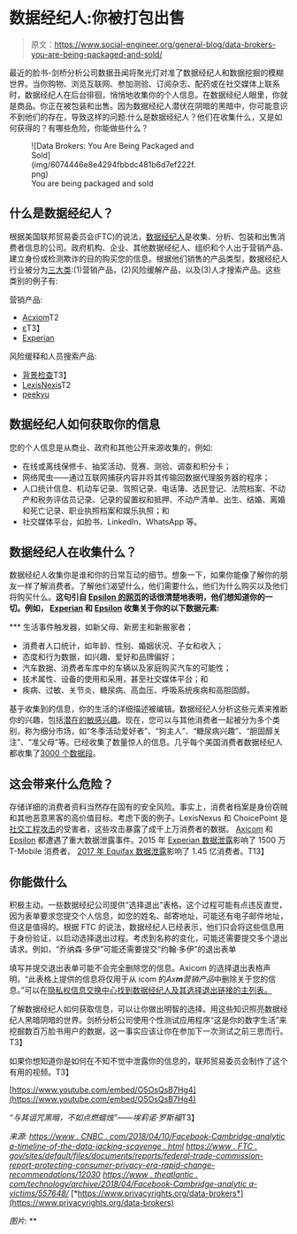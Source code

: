 # 数据经纪人:你被打包出售

> 原文：<https://www.social-engineer.org/general-blog/data-brokers-you-are-being-packaged-and-sold/>

最近的脸书-剑桥分析公司数据丑闻将聚光灯对准了数据经纪人和数据挖掘的模糊世界。当你购物、浏览互联网、参加测验、订阅杂志、配药或在社交媒体上联系时，数据经纪人在后台徘徊，悄悄地收集你的个人信息。在数据经纪人眼里，你就是商品。你正在被包装和出售。因为数据经纪人潜伏在阴暗的黑暗中，你可能意识不到他们的存在，导致这样的问题:什么是数据经纪人？他们在收集什么，又是如何获得的？有哪些危险，你能做些什么？

<figure id="attachment_8204" aria-describedby="caption-attachment-8204" style="width: 300px" class="wp-caption aligncenter">![Data Brokers: You Are Being Packaged and Sold](img/6074446e8e4294fbbdc481b6d7ef222f.png)

<figcaption id="caption-attachment-8204" class="wp-caption-text">You are being packaged and sold</figcaption>

</figure>

## 什么是数据经纪人？

根据美国联邦贸易委员会(FTC)的说法，[数据经纪人](https://www.ftc.gov/system/files/documents/reports/data-brokers-call-transparency-accountability-report-federal-trade-commission-may-2014/140527databrokerreport.pdf)是收集、分析、包装和出售消费者信息的公司。政府机构、企业、其他数据经纪人、组织和个人出于营销产品、建立身份或检测欺诈的目的购买您的信息。根据他们销售的产品类型，数据经纪人行业被分为[三大类](https://www.ftc.gov/system/files/documents/reports/data-brokers-call-transparency-accountability-report-federal-trade-commission-may-2014/140527databrokerreport.pdf):(1)营销产品，(2)风险缓解产品，以及(3)人才搜索产品。这些类别的例子有:

营销产品:

*   [Acxiom](https://www.acxiom.com/)T2
*   [ε](https://us.epsilon.com/data-driven-marketing-solutions)T3】
*   [Experian](https://www.experian.com/marketing-services/targeting/data-driven-marketing/consumer-view-data.html)

风险缓释和人员搜索产品:

*   [背景检查](http://backgroundchecks.org/)T3】
*   [LexisNexis](https://www.lexisnexis.com/en-us/gateway.page)T2
*   [peekyu](https://www.peekyou.com/)

## 数据经纪人如何获取你的信息

您的个人信息是从商业、政府和其他公开来源收集的，例如:

*   在线或离线保修卡、抽奖活动、竞赛、测验、调查和积分卡；
*   网络爬虫——通过互联网捕获内容并将其传输回数据代理服务器的程序；
*   人口统计信息、机动车记录、驾照记录、电话簿、选民登记、法院档案、不动产和税务评估员记录、记录的留置权和抵押、不动产清单、出生、结婚、离婚和死亡记录、职业执照档案和娱乐执照；和
*   社交媒体平台，如脸书、LinkedIn、WhatsApp 等。    

## 数据经纪人在收集什么？

数据经纪人收集你是谁和你的日常互动的细节。想象一下，如果你能像了解你的朋友一样了解消费者。了解他们渴望什么，他们需要什么，他们为什么购买以及他们将购买什么。**这句引自 [Epsilon 的网页](https://us.epsilon.com/data-driven-marketing-solutions)的话很清楚地表明，他们想知道你的一切。例如， [Experian](https://www.experian.com/marketing-services/targeting/data-driven-marketing/consumer-view-data.html) 和 [Epsilon](https://us.epsilon.com/) 收集关于你的以下数据元素:**

 ***   生活事件触发器，如新父母、新房主和新搬家者；
*   消费者人口统计，如年龄、性别、婚姻状况、子女和收入；
*   态度和行为数据，如兴趣、爱好和品牌偏好；
*   汽车数据、消费者车库中的车辆以及家庭购买汽车的可能性；
*   技术属性、设备的使用和采用，甚至社交媒体平台；和
*   疾病、过敏、关节炎、糖尿病、高血压、呼吸系统疾病和高胆固醇。

基于收集到的信息，你的生活的详细描述被编辑。数据经纪人分析这些元素来推断你的兴趣，包括[潜在的敏感兴趣](https://www.ftc.gov/system/files/documents/reports/data-brokers-call-transparency-accountability-report-federal-trade-commission-may-2014/140527databrokerreport.pdf)。现在，您可以与其他消费者一起被分为多个类别，称为细分市场，如“冬季活动爱好者”、“狗主人”、“糖尿病兴趣”、“胆固醇关注”、“准父母”等。已经收集了数量惊人的信息。几乎每个美国消费者数据经纪人都收集了[3000 个数据段](https://www.ftc.gov/system/files/documents/reports/data-brokers-call-transparency-accountability-report-federal-trade-commission-may-2014/140527databrokerreport.pdf)。

## 这会带来什么危险？

存储详细的消费者资料当然存在固有的安全风险。事实上，消费者档案是身份窃贼和其他恶意黑客的高价值目标。考虑下面的例子。LexisNexus 和 ChoicePoint 是[社交工程攻击](https://www.social-engineer.org/framework/general-discussion/categories-social-engineers/information-brokers/)的受害者，这些攻击暴露了成千上万消费者的数据。 [Axicom](https://www.theregister.co.uk/2006/02/23/acxiom_spam_hack_sentencing/) 和 [Epsilon](https://krebsonsecurity.com/2015/03/feds-indict-three-in-2011-epsilon-hack/) 都遭遇了重大数据泄露事件。2015 年 [Experian 数据泄露](https://www.theguardian.com/business/2015/oct/01/experian-hack-t-mobile-credit-checks-personal-information)影响了 1500 万 T-Mobile 消费者。 [2017 年 Equifax 数据泄露](https://www.social-engineer.com/equifax-breach-need-know/)影响了 1.45 亿消费者。T13】

## 你能做什么

积极主动。一些数据经纪公司提供“选择退出”表格。这个过程可能有点违反直觉，因为表单要求您提交个人信息，如您的姓名、邮寄地址，可能还有电子邮件地址，但这是值得的。根据 FTC 的说法，数据经纪人已经表示，他们只会将这些信息用于身份验证，以启动选择退出过程。考虑到名称的变化，可能还需要提交多个退出请求。例如，“乔纳森·多伊”可能还需要提交“约翰·多伊”的退出表单

填写并提交退出表单可能不会完全删除您的信息。Axicom 的选择退出表格声明，“此表格上提供的信息将仅用于从 icom 的*Ax**m**营销产品*中删除关于您的信息。”可以在[隐私权信息交换中心找到数据经纪人及其选择退出链接的主列表。](https://www.privacyrights.org/data-brokers)

了解数据经纪人如何获取信息，可以让你做出明智的选择。用这些知识照亮数据经纪人黑暗阴暗的世界。剑桥分析公司使用个性测试应用程序“这是你的数字生活”来挖掘数百万脸书用户的数据，这一事实应该让你在参加下一次测试之前三思而行。T3】

如果你想知道你是如何在不知不觉中泄露你的信息的，联邦贸易委员会制作了这个有用的视频。T3】

[https://www.youtube.com/embed/O5OsQsB7Hg4](https://www.youtube.com/embed/O5OsQsB7Hg4)

*“与其诅咒黑暗，不如点燃蜡烛”——埃莉诺·罗斯福*T3】

*来源:* [*https://www . CNBC . com/2018/04/10/Facebook-Cambridge-analytic a-timeline-of-the-data-jacking-scavenge . html*](https://www.cnbc.com/2018/04/10/facebook-cambridge-analytica-a-timeline-of-the-data-hijacking-scandal.html)
[*https://www . FTC . gov/sites/default/files/documents/reports/federal-trade-commission-report-protecting-consumer-privacy-era-rapid-change-recommendations/12030*](https://www.ftc.gov/sites/default/files/documents/reports/federal-trade-commission-report-protecting-consumer-privacy-era-rapid-change-recommendations/120326privacyreport.pdf)  [*https://www . theatlantic . com/technology/archive/2018/04/Facebook-Cambridge-analytic a-victims/557648/*](https://www.theatlantic.com/technology/archive/2018/04/facebook-cambridge-analytica-victims/557648/)  [*https://www.privacyrights.org/data-brokers*](https://www.privacyrights.org/data-brokers) 

*图片:*
[](https://www.social-engineer.org/)**